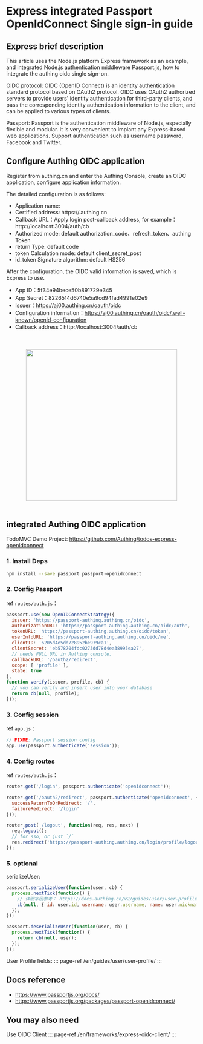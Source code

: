 
# Express integrated Passport OpenIdConnect Single sign-in guide

## Express brief description

This article uses the Node.js platform Express framework as an example, and integrated Node.js authentication middleware Passport.js, how to integrate the authing oidc single sign-on.

OIDC protocol: OIDC (OpenID Connect) is an identity authentication standard protocol based on OAuth2 protocol. OIDC uses OAuth2 authorized servers to provide users' identity authentication for third-party clients, and pass the corresponding identity authentication information to the client, and can be applied to various types of clients.

Passport: Passport is the authentication middleware of Node.js, especially flexible and modular. It is very convenient to implant any Express-based web applications. Support authentication such as username password, Facebook and Twitter.

## Configure Authing OIDC application

Register from authing.cn and enter the Authing Console, create an OIDC application, configure application information.

The detailed configuration is as follows:

- Application name: <Application Name>
- Certified address: https://<Application domain name>.authing.cn
- Callback URL：Apply login post-callback address, for example：http://localhost:3004/auth/cb
- Authorized mode: default authorization_code、refresh_token、authing Token
- return Type: default code
- token Calculation mode: default client_secret_post
- id_token Signature algorithm: default HS256

After the configuration, the OIDC valid information is saved, which is Express to use.

- App ID：5f34e94bece50b891729e345
- App Secret：8226514d6740e5a9cd94fad4991e02e9
- Issuer：https://aj00.authing.cn/oauth/oidc
- Configuration information：https://aj00.authing.cn/oauth/oidc/.well-known/openid-configuration
- Callback address：http://localhost:3004/auth/cb

<img src="@imagesZhCn/integration/express/step.png" height=400 style="display:block;margin:50px auto;">

## integrated Authing OIDC application

TodoMVC Demo Project: https://github.com/Authing/todos-express-openidconnect

### 1. Install Deps

```bash
npm install --save passport passport-openidconnect
```

### 2. Config Passport
ref `routes/auth.js`：

```js
passport.use(new OpenIDConnectStrategy({
  issuer: 'https://passport-authing.authing.cn/oidc',
  authorizationURL: 'https://passport-authing.authing.cn/oidc/auth',
  tokenURL: 'https://passport-authing.authing.cn/oidc/token',
  userInfoURL: 'https://passport-authing.authing.cn/oidc/me',
  clientID: '6205d4e5dd728952be979ca1',
  clientSecret: 'eb578704fdc0273dd78d4ea38995ea27',
  // needs FULL URL in Authing console.
  callbackURL: '/oauth2/redirect',
  scope: [ 'profile' ],
  state: true
},
function verify(issuer, profile, cb) {
  // you can verify and insert user into your database
  return cb(null, profile);
}));
```

### 3. Config session

ref `app.js`：

```js
// FIXME: Passport session config
app.use(passport.authenticate('session'));
```

### 4. Config routes

ref `routes/auth.js`：

```js
router.get('/login', passport.authenticate('openidconnect'));

router.get('/oauth2/redirect', passport.authenticate('openidconnect', {
  successReturnToOrRedirect: '/',
  failureRedirect: '/login'
}));

router.post('/logout', function(req, res, next) {
  req.logout();
  // for sso, or just `/`
  res.redirect('https://passport-authing.authing.cn/login/profile/logout?redirect_uri=' + encodeURIComponent('http://localhost:3000/'));
});
```

### 5. optional 

serializeUser:

```js
passport.serializeUser(function(user, cb) {
  process.nextTick(function() {
    // 详细字段参考： https://docs.authing.cn/v2/guides/user/user-profile.html
    cb(null, { id: user.id, username: user.username, name: user.nickname });
  });
});

passport.deserializeUser(function(user, cb) {
  process.nextTick(function() {
    return cb(null, user);
  });
});
```

User Profile fields:
::: page-ref /en/guides/user/user-profile/
:::

## Docs reference

- https://www.passportjs.org/docs/
- https://www.passportjs.org/packages/passport-openidconnect/


## You may also need

Use OIDC Client 
::: page-ref /en/frameworks/express-oidc-client/
:::
